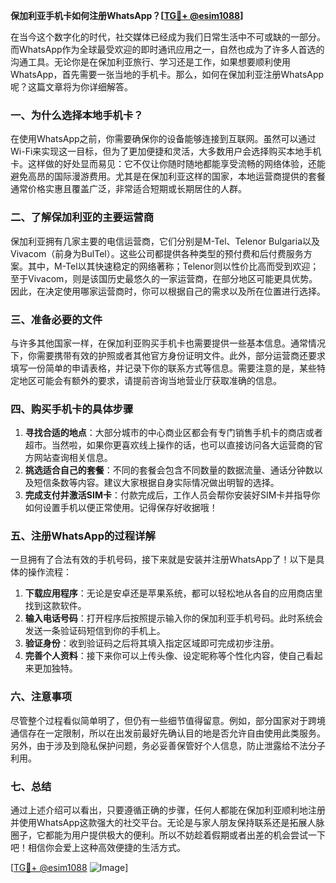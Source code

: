 **保加利亚手机卡如何注册WhatsApp？[[TG💪+ @esim1088](https://t.me/s/esim1088)]**

在当今这个数字化的时代，社交媒体已经成为我们日常生活中不可或缺的一部分。而WhatsApp作为全球最受欢迎的即时通讯应用之一，自然也成为了许多人首选的沟通工具。无论你是在保加利亚旅行、学习还是工作，如果想要顺利使用WhatsApp，首先需要一张当地的手机卡。那么，如何在保加利亚注册WhatsApp呢？这篇文章将为你详细解答。

### 一、为什么选择本地手机卡？

在使用WhatsApp之前，你需要确保你的设备能够连接到互联网。虽然可以通过Wi-Fi来实现这一目标，但为了更加便捷和灵活，大多数用户会选择购买本地手机卡。这样做的好处显而易见：它不仅让你随时随地都能享受流畅的网络体验，还能避免高昂的国际漫游费用。尤其是在保加利亚这样的国家，本地运营商提供的套餐通常价格实惠且覆盖广泛，非常适合短期或长期居住的人群。

### 二、了解保加利亚的主要运营商

保加利亚拥有几家主要的电信运营商，它们分别是M-Tel、Telenor Bulgaria以及Vivacom（前身为BulTel）。这些公司都提供各种类型的预付费和后付费服务方案。其中，M-Tel以其快速稳定的网络著称；Telenor则以性价比高而受到欢迎；至于Vivacom，则是该国历史最悠久的一家运营商，在部分地区可能更具优势。因此，在决定使用哪家运营商时，你可以根据自己的需求以及所在位置进行选择。

### 三、准备必要的文件

与许多其他国家一样，在保加利亚购买手机卡也需要提供一些基本信息。通常情况下，你需要携带有效的护照或者其他官方身份证明文件。此外，部分运营商还要求填写一份简单的申请表格，并记录下你的联系方式等信息。需要注意的是，某些特定地区可能会有额外的要求，请提前咨询当地营业厅获取准确的信息。

### 四、购买手机卡的具体步骤

1. **寻找合适的地点**：大部分城市的中心商业区都会有专门销售手机卡的商店或者超市。当然啦，如果你更喜欢线上操作的话，也可以直接访问各大运营商的官方网站查询相关信息。
2. **挑选适合自己的套餐**：不同的套餐会包含不同数量的数据流量、通话分钟数以及短信条数等内容。建议大家根据自身实际情况做出明智的选择。
3. **完成支付并激活SIM卡**：付款完成后，工作人员会帮你安装好SIM卡并指导你如何设置手机以便正常使用。记得保存好收据哦！

### 五、注册WhatsApp的过程详解

一旦拥有了合法有效的手机号码，接下来就是安装并注册WhatsApp了！以下是具体的操作流程：

1. **下载应用程序**：无论是安卓还是苹果系统，都可以轻松地从各自的应用商店里找到这款软件。
2. **输入电话号码**：打开程序后按照提示输入你的保加利亚手机号码。此时系统会发送一条验证码短信到你的手机上。
3. **验证身份**：收到验证码之后将其填入指定区域即可完成初步注册。
4. **完善个人资料**：接下来你可以上传头像、设定昵称等个性化内容，使自己看起来更加独特。

### 六、注意事项

尽管整个过程看似简单明了，但仍有一些细节值得留意。例如，部分国家对于跨境通信存在一定限制，所以在出发前最好先确认目的地是否允许自由使用此类服务。另外，由于涉及到隐私保护问题，务必妥善保管好个人信息，防止泄露给不法分子利用。

### 七、总结

通过上述介绍可以看出，只要遵循正确的步骤，任何人都能在保加利亚顺利地注册并使用WhatsApp这款强大的社交平台。无论是与家人朋友保持联系还是拓展人脉圈子，它都能为用户提供极大的便利。所以不妨趁着假期或者出差的机会尝试一下吧！相信你会爱上这种高效便捷的生活方式。

[[TG💪+ @esim1088](https://t.me/s/esim1088) ![Image](https://i.postimg.cc/4NQfJmqS/Snipaste-2025-05-13-00-14-12.png)]
